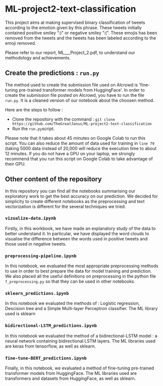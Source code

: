 # ML-project2-text-classification

This project aims at making supervised binary classification of tweets according to the emotion given by this phrase. These tweets initially contained positive smiley ”:)” or negative smiley ”:(”. These emojis has been removed from the tweets and the tweets has been labeled according to the emoji removed.

Please refer to our report, ML___Project_2.pdf, to understand our methodology and achievements.

## Create the predictions : `run.py`

The method used to create the submission file used on AIcrowd is 'fine-tuning pre-trained transformer models from HuggingFace'. In order to create the submission file posted on AIcrowd, you have to run the file `run.py`. It is a cleaned version of our notebook about the choosen method. 

Here are the steps to follow : 

* Clone the repository with the command : `git clone https://github.com/TheGreatJanus/ML-project2-text-classification` 
* Run the `run.py`script.

Please note that it takes about 45 minutes on Google Colab to run this script. You can also reduce the amount of data used for training in `line 79` (taking 5000 data instead of 20,000 will reduce the execution time to about 12 minutes. If you do not have a GPU on your laptop, we strongly recommend that you run this script on Google Colab to take advantage of their GPU.


## Other content of the repository

In this repository you can find all the notebooks summarising our exploratory work to get the best accuracy on our prediction. We decided for simplicity to create different notebooks as the preprocessing and text vectorization is different for the several techniques we tried.

### `vizualize-data.ipynb` 
Firstly, in this workbook, we have made an explanatory study of the data to better understand it. In particular, we have displayed the word clouds to visualise the difference between the words used in positive tweets and those used in negative tweets.

### `preprocessing-pipeline.ipynb`

In this notebook, we evaluated the most appropriate preprocessing methods to use in order to best prepare the data for model training and prediction. We also placed all the useful definitions on preprocessing in the python file `f_preprocessing.py` so that they can be used in other notebooks.

### `sklearn_predictions.ipynb`
In this notebook we evaluated the methods of : Logistic regression, Descision tree and a Simple Multi-layer Perceptron classifier. The ML library used is sklearn

### `bidirectional-LSTM_predictions.ipynb`
In this notebook we evaluated the method of a bidirectional-LSTM model : a neural network containing bidirectional LSTM layers. The ML libraries used are keras from tensorflow, as well as sklearn.

### `fine-tune-BERT_predictions.ipynb`
Finally, in this notebook, we evaluated a method of fine-tuning pre-trained transformer models from HuggingFace. The ML libraries used are transformers and datasets from HuggingFace, as well as sklearn.
